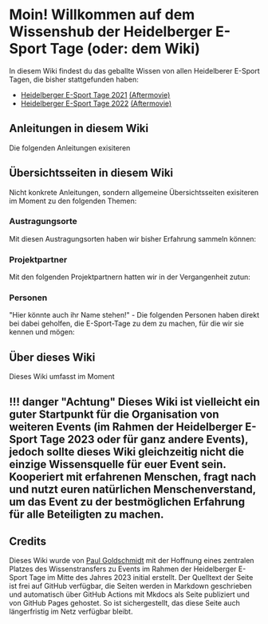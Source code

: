 # Moin! Willkommen auf dem Wissenshub der Heidelberger E-Sport Tage (oder: dem Wiki)

In diesem Wiki findest du das geballte Wissen von allen Heidelberer E-Sport Tagen, die bisher stattgefunden haben:
* [Heidelberger E-Sport Tage 2021](events/esporttage2021) [(Aftermovie)](https://www.youtube.com/watch?v=hgW-Nj9en6I)
* [Heidelberger E-Sport Tage 2022]() [(Aftermovie)](https://www.youtube.com/watch?v=k5y1RATkXUo)

## Anleitungen in diesem Wiki
Die folgenden Anleitungen exisiteren 

## Übersichtsseiten in diesem Wiki
Nicht konkrete Anleitungen, sondern allgemeine Übersichtsseiten exisiteren im Moment zu den folgenden Themen:

### Austragungsorte
Mit diesen Austragungsorten haben wir bisher Erfahrung sammeln können:

### Projektpartner
Mit den folgenden Projektpartnern hatten wir in der Vergangenheit zutun:

### Personen
"Hier könnte auch ihr Name stehen!" - Die folgenden Personen haben direkt bei dabei geholfen, die E-Sport-Tage zu dem zu machen, für die wir sie kennen und mögen:

## Über dieses Wiki
Dieses Wiki umfasst im Moment

!!! danger "Achtung"
        Dieses Wiki ist vielleicht ein guter Startpunkt für die Organisation von weiteren Events (im Rahmen der Heidelberger E-Sport Tage 2023 oder für ganz andere Events), jedoch sollte dieses Wiki gleichzeitig nicht die einzige Wissensquelle für euer Event sein. Kooperiert mit erfahrenen Menschen, fragt nach und nutzt euren natürlichen Menschenverstand, um das Event zu der bestmöglichen Erfahrung für alle Beteiligten zu machen.
---

## Credits
Dieses Wiki wurde von [Paul Goldschmidt](https://paul-goldschmidt.de/) mit der Hoffnung eines zentralen Platzes des Wissenstransfers zu Events im Rahmen der Heidelberger E-Sport Tage im Mitte des Jahres 2023 initial erstellt. Der Quelltext der Seite ist frei auf GitHub verfügbar, die Seiten werden in Markdown geschrieben und automatisch über GitHub Actions mit Mkdocs als Seite publiziert und von GitHub Pages gehostet. So ist sichergestellt, das diese Seite auch längerfristig im Netz verfügbar bleibt.